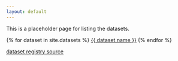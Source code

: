 ```yaml
---
layout: default
---
```


This is a placeholder page for listing the datasets.

{% for dataset in site.datasets %}
<a href="{{ dataset.id }}">{{ dataset.name }}</a> 
{% endfor %}

<a href="https://github.com/open-traits-network/open-traits-network.github.io/tree/master/_datasets">dataset registry source</a>
